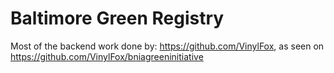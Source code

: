# Baltimore Green Registry
Most of the backend work done by: https://github.com/VinylFox, as seen on https://github.com/VinylFox/bniagreeninitiative